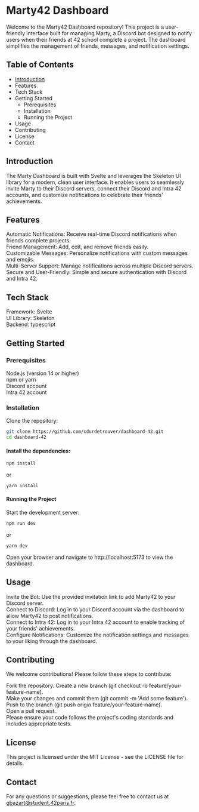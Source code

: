 # Marty42 Dashboard
Welcome to the Marty42 Dashboard repository! This project is a user-friendly interface built for managing Marty, a Discord bot designed to notify users when their friends at 42 school complete a project. The dashboard simplifies the management of friends, messages, and notification settings.

## Table of Contents
- [Introduction](#tech-stack)
- Features
- Tech Stack
- Getting Started
  - Prerequisites
  - Installation
  - Running the Project
- Usage
- Contributing
- License
- Contact

## Introduction
The Marty Dashboard is built with Svelte and leverages the Skeleton UI library for a modern, clean user interface. It enables users to seamlessly invite Marty to their Discord servers, connect their Discord and Intra 42 accounts, and customize notifications to celebrate their friends' achievements.

## Features
Automatic Notifications: Receive real-time Discord notifications when friends complete projects.   
Friend Management: Add, edit, and remove friends easily.   
Customizable Messages: Personalize notifications with custom messages and emojis.   
Multi-Server Support: Manage notifications across multiple Discord servers.   
Secure and User-Friendly: Simple and secure authentication with Discord and Intra 42.   

## Tech Stack
Framework: Svelte   
UI Library: Skeleton   
Backend: typescript   

## Getting Started
### Prerequisites
Node.js (version 14 or higher)   
npm or yarn   
Discord account   
Intra 42 account

### Installation
Clone the repository:

``` bash
git clone https://github.com/cdurdetrouver/dashboard-42.git
cd dashboard-42
```
#### Install the dependencies:

``` bash
npm install
```
or

``` bash
yarn install
```

#### Running the Project
Start the development server:

``` bash
npm run dev
```
or
``` bash
yarn dev
```
Open your browser and navigate to http://localhost:5173 to view the dashboard.

## Usage
Invite the Bot: Use the provided invitation link to add Marty42 to your Discord server.   
Connect to Discord: Log in to your Discord account via the dashboard to allow Marty42 to post notifications.   
Connect to Intra 42: Log in to your Intra 42 account to enable tracking of your friends' achievements.   
Configure Notifications: Customize the notification settings and messages to your liking through the dashboard.   

## Contributing
We welcome contributions! Please follow these steps to contribute:

Fork the repository.
Create a new branch (git checkout -b feature/your-feature-name).   
Make your changes and commit them (git commit -m 'Add some feature').   
Push to the branch (git push origin feature/your-feature-name).    
Open a pull request.   
Please ensure your code follows the project's coding standards and includes appropriate tests.   

## License
This project is licensed under the MIT License - see the LICENSE file for details.

## Contact
For any questions or suggestions, please feel free to contact us at gbazart@student.42paris.fr.
